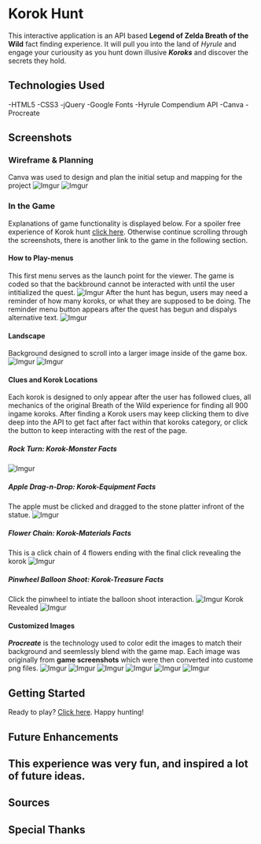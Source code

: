 # Korok Hunt
This interactive application is an API based **Legend of Zelda Breath of the Wild** fact finding experience. It will pull you into the land of *Hyrule* and engage your curiousity as you hunt down illusive ***Koroks*** and discover the secrets they hold.
##  Technologies Used
-HTML5
-CSS3
-jQuery
-Google Fonts
-Hyrule Compendium API
-Canva
-Procreate
## Screenshots
### Wireframe & Planning
Canva was used to design and plan the initial setup and mapping for the project
![Imgur](https://i.imgur.com/uOc7NAb.png)
![Imgur](https://i.imgur.com/PHx3ADV.png)
### In the Game
Explanations of game functionality is displayed below. For a spoiler free experience of Korok hunt <span><a href="https://github.com/jzolly/Legend-of-Zelda-A-Korok-Hunt">click here</a></span>.  Otherwise continue scrolling through the screenshots, there is another link to the game in the following section.
#### How to Play-menus
This first menu serves as the launch point for the viewer.  The game is coded so that the backbround cannot be interacted with until the user intitialized the quest.
![Imgur](https://i.imgur.com/GCZHIgM.png)
After the hunt has begun, users may need a reminder of how many koroks, or what they are supposed to be doing.  The reminder menu button appears after the quest has begun and dispalys alternative text.
![Imgur](https://i.imgur.com/pZywac4.png)
#### Landscape
Background designed to scroll into a larger image inside of the game box.
![Imgur](https://i.imgur.com/JOPSzXP.png)
![Imgur](https://i.imgur.com/Q8oCzU9.png)
#### Clues and Korok Locations
Each korok is designed to only appear after the user has followed clues, all mechanics of the original Breath of the Wild experience for finding all 900 ingame koroks.  After finding a Korok users may keep clicking them to dive deep into the API to get fact after fact within that koroks category, or click the button to keep interacting with the rest of the page.
##### Rock Turn: Korok-Monster Facts
![Imgur](https://i.imgur.com/CfQIw87.png)
##### Apple Drag-n-Drop: Korok-Equipment Facts
The apple must be clicked and dragged to the stone platter infront of the statue.
![Imgur](https://i.imgur.com/j5yiaWb.png)
##### Flower Chain: Korok-Materials Facts
This is a click chain of 4 flowers ending with the final click revealing the korok
![Imgur](https://i.imgur.com/akWB6Lx.png)
##### Pinwheel Balloon Shoot: Korok-Treasure Facts
Click the pinwheel to intiate the balloon shoot interaction.
![Imgur](https://i.imgur.com/oNP7sYA.png)
Korok Revealed
![Imgur](https://i.imgur.com/j5yiaWb.png) 
#### Customized Images
***Procreate*** is the technology used to color edit the images to match their background and seemlessly blend with the game map. Each image was originally from **game screenshots** which were then converted into custome png files.
![Imgur](https://i.imgur.com/ZFtDu1k.png)
![Imgur](https://i.imgur.com/cIOLxGF.png)
![Imgur](https://i.imgur.com/FE7HDyN.png)
![Imgur](https://i.imgur.com/1jsnuzw.png)
![Imgur](https://i.imgur.com/IfI4BCr.png)
![Imgur](https://i.imgur.com/yP5dJnq.png)
## Getting Started
Ready to play? <span></span><a href="https://github.com/jzolly/Legend-of-Zelda-A-Korok-Hunt">Click here</a></span>. Happy hunting!
## Future Enhancements
This experience was very fun, and inspired a lot of future ideas.
-
## Sources
## Special Thanks